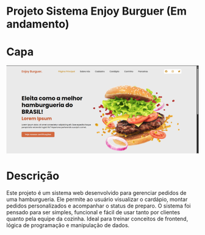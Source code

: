 # Projeto Sistema Enjoy Burguer (Em andamento)

# Capa
<img src="Tela Inicio Enjoy Burguer.png">

# Descrição
Este projeto é um sistema web desenvolvido para gerenciar pedidos de uma hamburgueria. Ele permite ao usuário visualizar o cardápio, montar pedidos personalizados e acompanhar o status de preparo. O sistema foi pensado para ser simples, funcional e fácil de usar tanto por clientes quanto pela equipe da cozinha. Ideal para treinar conceitos de frontend, lógica de programação e manipulação de dados.
